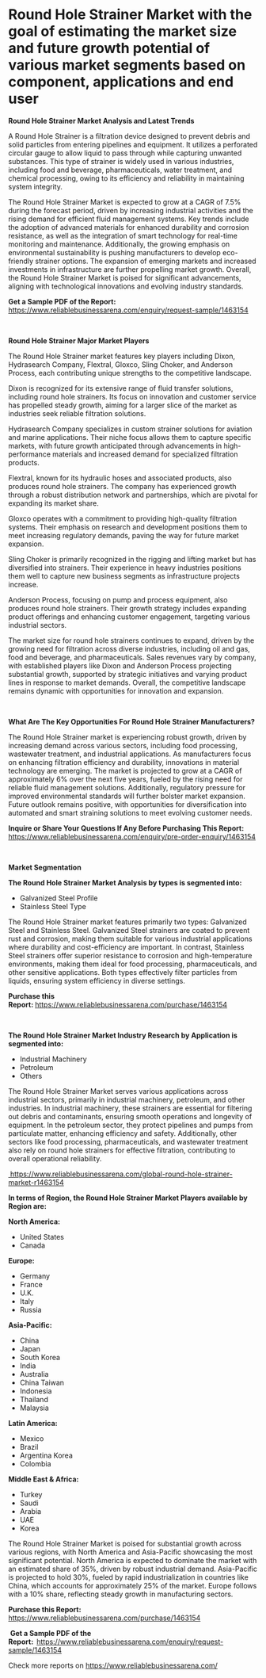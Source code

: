 <p><h1>Round Hole Strainer Market with the goal of estimating the market size and future growth potential of various market segments based on component, applications and end user</h1></p><p><strong>Round Hole Strainer Market Analysis and Latest Trends</strong></p>
<p><p>A Round Hole Strainer is a filtration device designed to prevent debris and solid particles from entering pipelines and equipment. It utilizes a perforated circular gauge to allow liquid to pass through while capturing unwanted substances. This type of strainer is widely used in various industries, including food and beverage, pharmaceuticals, water treatment, and chemical processing, owing to its efficiency and reliability in maintaining system integrity.</p><p>The Round Hole Strainer Market is expected to grow at a CAGR of 7.5% during the forecast period, driven by increasing industrial activities and the rising demand for efficient fluid management systems. Key trends include the adoption of advanced materials for enhanced durability and corrosion resistance, as well as the integration of smart technology for real-time monitoring and maintenance. Additionally, the growing emphasis on environmental sustainability is pushing manufacturers to develop eco-friendly strainer options. The expansion of emerging markets and increased investments in infrastructure are further propelling market growth. Overall, the Round Hole Strainer Market is poised for significant advancements, aligning with technological innovations and evolving industry standards.</p></p>
<p><strong>Get a Sample PDF of the Report:&nbsp;</strong> <a href="https://www.reliablebusinessarena.com/enquiry/request-sample/1463154?utm_campaign=3024&utm_medium=2&utm_source=Github&utm_content=ia&utm_term=09042025&utm_id=round-hole-strainer">https://www.reliablebusinessarena.com/enquiry/request-sample/1463154</a></p>
<p>&nbsp;</p>
<p><strong>Round Hole Strainer Major Market Players</strong></p>
<p><p>The Round Hole Strainer market features key players including Dixon, Hydrasearch Company, Flextral, Gloxco, Sling Choker, and Anderson Process, each contributing unique strengths to the competitive landscape.</p><p>Dixon is recognized for its extensive range of fluid transfer solutions, including round hole strainers. Its focus on innovation and customer service has propelled steady growth, aiming for a larger slice of the market as industries seek reliable filtration solutions.</p><p>Hydrasearch Company specializes in custom strainer solutions for aviation and marine applications. Their niche focus allows them to capture specific markets, with future growth anticipated through advancements in high-performance materials and increased demand for specialized filtration products.</p><p>Flextral, known for its hydraulic hoses and associated products, also produces round hole strainers. The company has experienced growth through a robust distribution network and partnerships, which are pivotal for expanding its market share.</p><p>Gloxco operates with a commitment to providing high-quality filtration systems. Their emphasis on research and development positions them to meet increasing regulatory demands, paving the way for future market expansion.</p><p>Sling Choker is primarily recognized in the rigging and lifting market but has diversified into strainers. Their experience in heavy industries positions them well to capture new business segments as infrastructure projects increase.</p><p>Anderson Process, focusing on pump and process equipment, also produces round hole strainers. Their growth strategy includes expanding product offerings and enhancing customer engagement, targeting various industrial sectors.</p><p>The market size for round hole strainers continues to expand, driven by the growing need for filtration across diverse industries, including oil and gas, food and beverage, and pharmaceuticals. Sales revenues vary by company, with established players like Dixon and Anderson Process projecting substantial growth, supported by strategic initiatives and varying product lines in response to market demands. Overall, the competitive landscape remains dynamic with opportunities for innovation and expansion.</p></p>
<p>&nbsp;</p>
<p><strong>What Are The Key Opportunities For Round Hole Strainer Manufacturers?</strong></p>
<p><p>The Round Hole Strainer market is experiencing robust growth, driven by increasing demand across various sectors, including food processing, wastewater treatment, and industrial applications. As manufacturers focus on enhancing filtration efficiency and durability, innovations in material technology are emerging. The market is projected to grow at a CAGR of approximately 6% over the next five years, fueled by the rising need for reliable fluid management solutions. Additionally, regulatory pressure for improved environmental standards will further bolster market expansion. Future outlook remains positive, with opportunities for diversification into automated and smart straining solutions to meet evolving customer needs.</p></p>
<p><strong>Inquire or Share Your Questions If Any Before Purchasing This Report:</strong> <a href="https://www.reliablebusinessarena.com/enquiry/pre-order-enquiry/1463154?utm_campaign=3024&utm_medium=2&utm_source=Github&utm_content=ia&utm_term=09042025&utm_id=round-hole-strainer">https://www.reliablebusinessarena.com/enquiry/pre-order-enquiry/1463154</a></p>
<p>&nbsp;</p>
<p><strong>Market Segmentation</strong></p>
<p><strong>The Round Hole Strainer Market Analysis by types is segmented into:</strong></p>
<p><ul><li>Galvanized Steel Profile</li><li>Stainless Steel Type</li></ul></p>
<p><p>The Round Hole Strainer market features primarily two types: Galvanized Steel and Stainless Steel. Galvanized Steel strainers are coated to prevent rust and corrosion, making them suitable for various industrial applications where durability and cost-efficiency are important. In contrast, Stainless Steel strainers offer superior resistance to corrosion and high-temperature environments, making them ideal for food processing, pharmaceuticals, and other sensitive applications. Both types effectively filter particles from liquids, ensuring system efficiency in diverse settings.</p></p>
<p><strong>Purchase this Report:&nbsp;</strong><a href="https://www.reliablebusinessarena.com/purchase/1463154?utm_campaign=3024&utm_medium=2&utm_source=Github&utm_content=ia&utm_term=09042025&utm_id=round-hole-strainer">https://www.reliablebusinessarena.com/purchase/1463154</a></p>
<p>&nbsp;</p>
<p><strong>The Round Hole Strainer Market Industry Research by Application is segmented into:</strong></p>
<p><ul><li>Industrial Machinery</li><li>Petroleum</li><li>Others</li></ul></p>
<p><p>The Round Hole Strainer Market serves various applications across industrial sectors, primarily in industrial machinery, petroleum, and other industries. In industrial machinery, these strainers are essential for filtering out debris and contaminants, ensuring smooth operations and longevity of equipment. In the petroleum sector, they protect pipelines and pumps from particulate matter, enhancing efficiency and safety. Additionally, other sectors like food processing, pharmaceuticals, and wastewater treatment also rely on round hole strainers for effective filtration, contributing to overall operational reliability.</p></p>
<p><a href="https://www.reliablebusinessarena.com/global-round-hole-strainer-market-r1463154?utm_campaign=3024&utm_medium=2&utm_source=Github&utm_content=ia&utm_term=09042025&utm_id=round-hole-strainer">&nbsp;https://www.reliablebusinessarena.com/global-round-hole-strainer-market-r1463154</a></p>
<p><strong>In terms of Region, the Round Hole Strainer Market Players available by Region are:</strong></p>
<p>
    <p> <strong> North America: </strong>
        <ul>
            <li>United States</li>
            <li>Canada</li>
        </ul>
        </p> 
    <p> <strong> Europe: </strong>
        <ul>
            <li>Germany</li>
            <li>France</li>
            <li>U.K.</li>
            <li>Italy</li>
            <li>Russia</li>
        </ul>
        </p> 
    <p> <strong> Asia-Pacific: </strong>
        <ul>
            <li>China</li>
            <li>Japan</li>
            <li>South Korea</li>
            <li>India</li>
            <li>Australia</li>
            <li>China Taiwan</li>
            <li>Indonesia</li>
            <li>Thailand</li>
            <li>Malaysia</li>
        </ul>
        </p> 
    <p> <strong> Latin America: </strong>
        <ul>
            <li>Mexico</li>
            <li>Brazil</li>
            <li>Argentina Korea</li>
            <li>Colombia</li>
        </ul>
        </p> 
    <p> <strong> Middle East & Africa: </strong>
        <ul>
            <li>Turkey</li>
            <li>Saudi</li>
            <li>Arabia</li>
            <li>UAE</li>
            <li>Korea</li>
        </ul>
    </p>
    </p>
<p><p>The Round Hole Strainer Market is poised for substantial growth across various regions, with North America and Asia-Pacific showcasing the most significant potential. North America is expected to dominate the market with an estimated share of 35%, driven by robust industrial demand. Asia-Pacific is projected to hold 30%, fueled by rapid industrialization in countries like China, which accounts for approximately 25% of the market. Europe follows with a 10% share, reflecting steady growth in manufacturing sectors.</p></p>
<p><strong>Purchase this Report: </strong><a href="https://www.reliablebusinessarena.com/purchase/1463154?utm_campaign=3024&utm_medium=2&utm_source=Github&utm_content=ia&utm_term=09042025&utm_id=round-hole-strainer">https://www.reliablebusinessarena.com/purchase/1463154</a></p>
<p>&nbsp;<strong>Get a Sample PDF of the Report:&nbsp;&nbsp;</strong><a href="https://www.reliablebusinessarena.com/enquiry/request-sample/1463154?utm_campaign=3024&utm_medium=2&utm_source=Github&utm_content=ia&utm_term=09042025&utm_id=round-hole-strainer">https://www.reliablebusinessarena.com/enquiry/request-sample/1463154</a></p>
<p><strong></strong></p>
<p>Check more reports on <a href="https://www.reliablebusinessarena.com/?utm_campaign=3024&utm_medium=2&utm_source=Github&utm_content=ia&utm_term=09042025&utm_id=round-hole-strainer">https://www.reliablebusinessarena.com/</a></p>